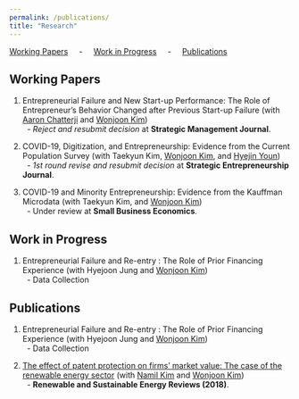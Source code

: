 ```yaml
---
permalink: /publications/
title: "Research"
---
```


 [Working Papers](#wp) &nbsp; &nbsp; - &nbsp; &nbsp; [Work in Progress](#wi) &nbsp; &nbsp; - &nbsp; &nbsp; [Publications](#pub)

<h2 id="wp">
Working Papers
</h2>


1. Entrepreneurial Failure and New Start-up Performance: The Role of Entrepreneur’s Behavior Changed after Previous Start-up Failure (with [Aaron Chatterji][aaron] and [Wonjoon Kim][wjkim])<br/>
&nbsp; - *Reject and resubmit decision* at **Strategic Management Journal**.

2. COVID-19, Digitization, and Entrepreneurship: Evidence from the Current Population Survey (with Taekyun Kim, [Wonjoon Kim][wjkim], and [Hyejin Youn][hy])<br/>
&nbsp; - *1st round revise and resubmit decision* at **Strategic Entrepreneurship Journal**.

3. COVID-19 and Minority Entrepreneurship: Evidence from the Kauffman Microdata (with Taekyun Kim, and [Wonjoon Kim][wjkim])<br/>
&nbsp; - Under review at **Small Business Economics**.


<h2 id="wi">
Work in Progress
</h2>

1. Entrepreneurial Failure and Re-entry : The Role of Prior Financing Experience (with Hyejoon Jung and [Wonjoon Kim][wjkim])<br/>
&nbsp; - Data Collection


<h2 id="pub">
Publications
</h2>

1. Entrepreneurial Failure and Re-entry : The Role of Prior Financing Experience (with Hyejoon Jung and [Wonjoon Kim][wjkim])<br/>
&nbsp; - Data Collection

2. [The effect of patent protection on firms’ market value: The case of the renewable energy sector](/files/pdf/Migrant.pdf) (with [Namil Kim][namil] and [Wonjoon Kim][wjkim])<br/>
&nbsp; - **Renewable and Sustainable Energy Reviews (2018)**.


[aaron]: https://sites.duke.edu/ronniechatterji/
[wjkim]: https://wjkim.kaist.ac.kr/
[hy]: http://hyoun.me/
[namil]: https://namilkim.github.io/
